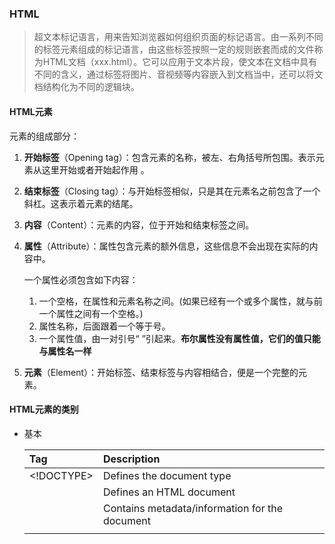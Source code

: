 ### HTML

> 超文本标记语言，用来告知浏览器如何组织页面的标记语言。由一系列不同的标签元素组成的标记语言，由这些标签按照一定的规则嵌套而成的文件称为HTML文档（xxx.html）。它可以应用于文本片段，使文本在文档中具有不同的含义，通过标签将图片、音视频等内容嵌入到文档当中，还可以将文档结构化为不同的逻辑块。

#### HTML元素

元素的组成部分：

1. **开始标签**（Opening tag）：包含元素的名称，被左、右角括号所包围。表示元素从这里开始或者开始起作用 。

2. **结束标签**（Closing tag）：与开始标签相似，只是其在元素名之前包含了一个斜杠。这表示着元素的结尾。

3. **内容**（Content）：元素的内容，位于开始和结束标签之间。

4. **属性**（Attribute）：属性包含元素的额外信息，这些信息不会出现在实际的内容中。

   一个属性必须包含如下内容：

   1. 一个空格，在属性和元素名称之间。(如果已经有一个或多个属性，就与前一个属性之间有一个空格。)
   2. 属性名称，后面跟着一个等于号。
   3. 一个属性值，由一对引号“ ”引起来。**布尔属性没有属性值，它们的值只能与属性名一样**

5. **元素**（Element）：开始标签、结束标签与内容相结合，便是一个完整的元素。

#### HTML元素的类别

- 基本

  | Tag          | Description                                    |
  | :----------- | :--------------------------------------------- |
  | <!DOCTYPE>   | Defines the document type                      |
  | <html>       | Defines an HTML document                       |
  | <head>       | Contains metadata/information for the document |
  | <title>      | Defines a title for the document               |
  | <body>       | Defines the document's body                    |
  | <h1> to <h6> | Defines HTML headings                          |
  | <p>          | Defines a paragraph                            |
  | <br>         | Inserts a single line break                    |
  | <hr>         | Defines a thematic change in the content       |
  | <!--...-->   | Defines a comment                              |

- 格式化

- 表单和输入

  | Tag        | Description                                                |
  | :--------- | :--------------------------------------------------------- |
  | <from>     | Defines an HTML form for user input                        |
  | <input>    | Defines an input control                                   |
  | <textarea> | Defines a multiline input control (text area)              |
  | <button>   | Defines a clickable button                                 |
  | <select>   | Defines a drop-down list                                   |
  | <optgroup> | Defines a group of related options in a drop-down list     |
  | <option>   | Defines an option in a drop-down list                      |
  | <label>    | Defines a label for an <input> element                     |
  | <fieldset> | Groups related elements in a form                          |
  | <legend>   | Defines a caption for a <fieldset> element                 |
  | <datalist> | Specifies a list of pre-defined options for input controls |
  | <output>   | Defines the result of a calculation                        |

- 框架

  | Tag      | Description             |
  | :------- | :---------------------- |
  | <iframe> | Defines an inline frame |

- 图片

  | Tag          | Description                                                  |
  | :----------- | :----------------------------------------------------------- |
  | <img>        | Defines an image                                             |
  | <map>        | Defines a client-side image map                              |
  | <area>       | Defines an area inside an image map                          |
  | <canvas>     | Used to draw graphics, on the fly, via scripting (usually JavaScript) |
  | <figcaption> | Defines a caption for a <figure> element                     |
  | <figure>     | Specifies self-contained content                             |
  | <picture>    | Defines a container for multiple image resources             |
  | <svg>        | Defines a container for SVG graphics                         |

- 音视频

  | Tag      | Description                                                  |
  | :------- | :----------------------------------------------------------- |
  | <audio>  | Defines sound content                                        |
  | <source> | Defines multiple media resources for media elements (<video>, <audio> and <picture>) |
  | <track>  | Defines text tracks for media elements (<video> and <audio>) |
  | <video>  | Defines a video or movie                                     |

- 链接

  | Tag    | Description                                                  |
  | :----- | :----------------------------------------------------------- |
  | <a>    | Defines a hyperlink                                          |
  | <link> | Defines the relationship between a document and an external resource (most used to link to style sheets) |
  | <nav>  | Defines navigation links                                     |

- 列表

  | Tag  | Description                                                |
  | :--- | :--------------------------------------------------------- |
  | <ul> | Defines an unordered list                                  |
  | <ol> | Defines an ordered list                                    |
  | <li> | Defines a list item                                        |
  | <dl> | Defines a description list                                 |
  | <dt> | Defines a term/name in a description list                  |
  | <dd> | Defines a description of a term/name in a description list |

- 表格

  | Tag        | Description                                                  |
  | :--------- | :----------------------------------------------------------- |
  | <table>    | Defines a table                                              |
  | <caption>  | Defines a table caption                                      |
  | <th>       | Defines a header cell in a table                             |
  | <tr>       | Defines a row in a table                                     |
  | <td>       | Defines a cell in a table                                    |
  | <thead>    | Groups the header content in a table                         |
  | <tbody>    | Groups the body content in a table                           |
  | <tfoot>    | Groups the footer content in a table                         |
  | <col>      | Specifies column properties for each column within a <colgroup> element |
  | <colgroup> | Specifies a group of one or more columns in a table for formatting |

- 样式和语义化

  | Tag       | Description                                               |
  | :-------- | :-------------------------------------------------------- |
  | <style>   | Defines style information for a document                  |
  | <div>     | Defines a section in a document                           |
  | <span>    | Defines a section in a document                           |
  | <header>  | Defines a header for a document or section                |
  | <footer>  | Defines a footer for a document or section                |
  | <main>    | Specifies the main content of a document                  |
  | <section> | Defines a section in a document                           |
  | <article> | Defines an article                                        |
  | <aside>   | Defines content aside from the page content               |
  | <details> | Defines additional details that the user can view or hide |
  | <dialog>  | Defines a dialog box or window                            |
  | <summary> | Defines a visible heading for a <details> element         |
  | <data>    | Adds a machine-readable translation of a given content    |

- 元信息

  | Tag    | Description                                                  |
  | :----- | :----------------------------------------------------------- |
  | <head> | Defines information about the document                       |
  | <meta> | Defines metadata about an HTML document                      |
  | <base> | Specifies the base URL/target for all relative URLs in a document |

- 编程

  | Tag        | Description                                                  |
  | :--------- | :----------------------------------------------------------- |
  | <script>   | Defines a client-side script                                 |
  | <noscript> | Defines an alternate content for users that do not support client-side scripts |
  | <embed>    | Defines a container for an external (non-HTML) application   |
  | <object>   | Defines an embedded object                                   |
  | <param>    | Defines a parameter for an object                            |

#### HTML文档

单独的HTML元素是没有意义的。现在我们来学习这些特定元素是怎么被结合起来，从而形成一个完整的HTML页面的：

```html
<!DOCTYPE html>
<html>
  <head>
    <meta charset="utf-8">
    <title>我的测试站点</title>
  </head>
  <body>
    <p>这是我的页面</p>
  </body>
</html>
```

分析如下:

1. `<!DOCTYPE html>`: 声明文档类型. 很久以前，早期的HTML(大约1991年2月)，文档类型声明类似于链接，规定了HTML页面必须遵从的良好规则，能自动检测错误和其他有用的东西。使用如下：

   ```html
   <!DOCTYPE html PUBLIC "-//W3C//DTD XHTML 1.0 Transitional//EN"
   "http://www.w3.org/TR/xhtml1/DTD/xhtml1-transitional.dtd">
   ```

   然而这种写法已经过时了，这些内容已成为历史。只需要知道`<!DOCTYPE html>`是最短有效的文档声明。

2. `<html></html>`: `<html>`元素。这个元素包裹了整个完整的页面，是一个根元素。

3. `<head></head>`: `<head>`元素. 这个元素是一个容器，它包含了所有你想包含在HTML页面中但不想在HTML页面中显示的内容。这些内容包括你想在搜索结果中出现的关键字和页面描述，CSS样式，字符集声明等等。以后的章节能学到更多关于<head>元素的内容。

4. `<meat charset="utf-8">`: 这个元素设置文档使用utf-8字符集编码，utf-8字符集包含了人类大部分的文字。基本上他能识别你放上去的所有文本内容。毫无疑问要使用它，并且它能在以后避免很多其他问题。

5. `<title></title>`: 设置页面标题，出现在浏览器标签上，当你标记/收藏页面时它可用来描述页面。

6. `<body></body>`: `<body>`元素。 包含了你访问页面时所有显示在页面上的内容，文本，图片，音频，游戏等等。